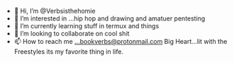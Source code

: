 - 👋 Hi, I’m @Verbsisthehomie
- 👀 I’m interested in ...hip hop and drawing and amatuer pentesting
- 🌱 I’m currently learning stuff in termux and things
- 💞️ I’m looking to collaborate on cool shit
- 📫 How to reach me ...bookverbs@protonmail.com
Big Heart...lit with the Freestyles its my favorite thing in life.
<!---
Verbsisthehomie/Verbsisthehomie is a ✨ special ✨ repository because its `README.md` (this file) appears on your GitHub profile.
You can click the Preview link to take a look at your changes.
--->
